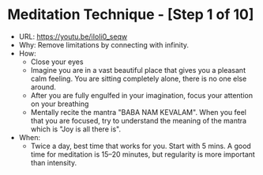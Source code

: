 # Meditation Technique - [Step 1 of 10]

- URL: https://youtu.be/iIoIi0_seqw
- Why: Remove limitations by connecting with infinity.
- How:
    - Close your eyes
	- Imagine you are in a vast beautiful place that gives you a pleasant calm feeling. You are sitting completely alone, there is no one else around.
	- After you are fully engulfed in your imagination, focus your attention on your breathing
	- Mentally recite the mantra "BABA NAM KEVALAM". When you feel that you are focused, try to understand the meaning of the mantra which is "Joy is all there is".
- When: 
	- Twice a day, best time that works for you. Start with 5 mins. A good time for meditation is 15–20 minutes, but regularity is more important than intensity.	
